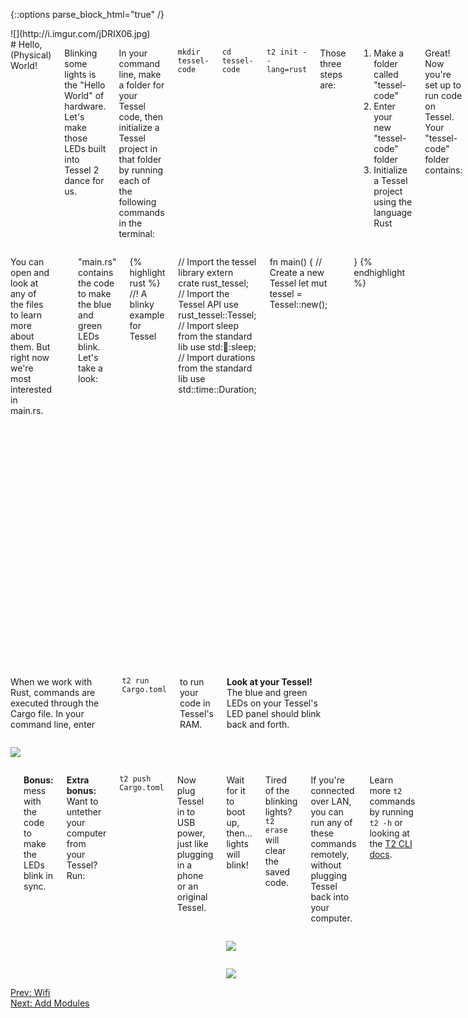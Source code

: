 {::options parse_block_html="true" /}

<div class="row">
<div class="large-4 columns right">
![](http://i.imgur.com/jDRIX06.jpg)
</div>

<div class="large-8 columns">
# Hello, (Physical) World!

Blinking some lights is the "Hello World" of hardware. Let's make those LEDs built into Tessel 2 dance for us.

In your command line, make a folder for your Tessel code, then initialize a Tessel project in that folder by running each of the following commands in the terminal:

`mkdir tessel-code`

`cd tessel-code`

`t2 init --lang=rust`

Those three steps are:

1. Make a folder called "tessel-code"
2. Enter your new "tessel-code" folder
3. Initialize a Tessel project using the language Rust

Great! Now you're set up to run code on Tessel. Your "tessel-code" folder contains:

* a "Cargo.toml" with some metadata Rust uses for your project
* a folder called "src" to hold your Rust code
* an entrypoint file called "main.rs" in the src folder

</div>
</div>
<div class="row">
<div class="large-12 columns">

You can open and look at any of the files to learn more about them. But right now we're most interested in main.rs.

<hr>

"main.rs" contains the code to make the blue and green LEDs blink. Let's take a look:

{% highlight rust %}
//! A blinky example for Tessel

// Import the tessel library
extern crate rust_tessel;
// Import the Tessel API
use rust_tessel::Tessel;
// Import sleep from the standard lib
use std::thread::sleep;
// Import durations from the standard lib
use std::time::Duration;

fn main() {
    // Create a new Tessel
    let mut tessel = Tessel::new();

    // Turn on one of the LEDs
    tessel.led[2].on().unwrap();

    println!("I'm blinking! (Press CTRL + C to stop)");

    // Loop forever
    loop {
        // Toggle each LED
        tessel.led[2].toggle().unwrap();
        tessel.led[3].toggle().unwrap();
        // Re-execute the loop after sleeping for 100ms
        sleep(Duration::from_millis(100));
    }
}
{% endhighlight %}

</div>
</div>
<div class="row">
<div class="large-9 columns">

When we work with Rust, commands are executed through the Cargo file. In your command line, enter

`t2 run Cargo.toml`

to run your code in Tessel's RAM.

**Look at your Tessel!** The blue and green LEDs on your Tessel's LED panel should blink back and forth.

</div>
<div class="large-3 columns">

![](http://i.imgur.com/kZIZNcL.gif)

</div>
</div>
<div class="row">
<div class="large-12 columns">
<hr>

**Bonus:** mess with the code to make the LEDs blink in sync.

**Extra bonus:** Want to untether your computer from your Tessel? Run:

`t2 push Cargo.toml`

Now plug Tessel in to USB power, just like plugging in a phone or an original Tessel.

<div class="row">
<div class="large-4 columns">

Wait for it to boot up, then... lights will blink!

Tired of the blinking lights? `t2 erase` will clear the saved code.

If you're connected over LAN, you can run any of these commands remotely, without plugging Tessel back into your computer.

Learn more `t2` commands by running `t2 -h` or looking at the [T2 CLI docs](https://tessel.io/docs/cli).

</div>
<div class="large-4 columns">

![](http://i.imgur.com/2JXAPKt.jpg)

</div>
<div class="large-4 columns">

![](http://i.imgur.com/kFHhIim.jpg)

</div>
</div>

</div>
</div>

<div class="greyBar"></div>

<div class="row">
<div class="large-6 columns left">
  <a href="wifi.html" class="bottomButton button">Prev: Wifi</a>
</div>

<div class="large-6 columns right">
  <a href="modules.html" class= "bottomButton right button">Next: Add Modules</a>
</div>
</div>
